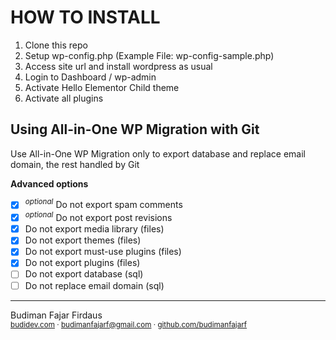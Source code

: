 # HOW TO INSTALL

1. Clone this repo
2. Setup wp-config.php (Example File: wp-config-sample.php)
3. Access site url and install wordpress as usual
4. Login to Dashboard / wp-admin
5. Activate Hello Elementor Child theme
6. Activate all plugins


## Using All-in-One WP Migration with Git

Use All-in-One WP Migration only to export database and replace email domain, the rest handled by Git

**Advanced options**
- [x] <sup>*optional*</sup> Do not export spam comments
- [x] <sup>*optional*</sup> Do not export post revisions
- [x] Do not export media library (files)
- [x] Do not export themes (files)
- [x] Do not export must-use plugins (files)
- [x] Do not export plugins (files)
- [ ] Do not export database (sql)
- [ ] Do not replace email domain (sql)

___

Budiman Fajar Firdaus <br/>
<sup>
  [budidev.com](https://budidev.com/) · [budimanfajarf@gmail.com](mailto:budimanfajarf@gmail.com) · [github.com/budimanfajarf](https://github.com/budimanfajarf)</sup>
